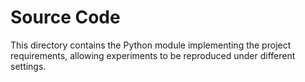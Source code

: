 # Source Code
This directory contains the Python module implementing the project requirements, allowing experiments to be reproduced under different settings.